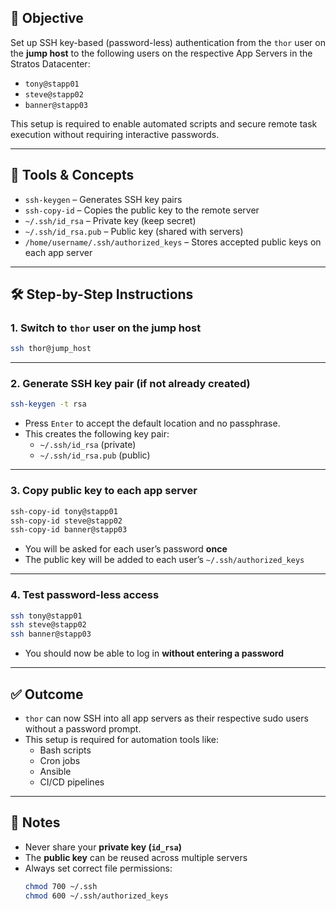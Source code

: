 ## 🧠 Objective

Set up SSH key-based (password-less) authentication from the `thor` user on the **jump host** to the following users on the respective App Servers in the Stratos Datacenter:

- `tony@stapp01`
- `steve@stapp02`
- `banner@stapp03`

This setup is required to enable automated scripts and secure remote task execution without requiring interactive passwords.

---

## 🧰 Tools & Concepts

- `ssh-keygen` – Generates SSH key pairs
- `ssh-copy-id` – Copies the public key to the remote server
- `~/.ssh/id_rsa` – Private key (keep secret)
- `~/.ssh/id_rsa.pub` – Public key (shared with servers)
- `/home/username/.ssh/authorized_keys` – Stores accepted public keys on each app server

---

## 🛠️ Step-by-Step Instructions

### 1. Switch to `thor` user on the jump host

```bash
ssh thor@jump_host
```

---

### 2. Generate SSH key pair (if not already created)

```bash
ssh-keygen -t rsa
```

- Press `Enter` to accept the default location and no passphrase.
- This creates the following key pair:
  - `~/.ssh/id_rsa` (private)
  - `~/.ssh/id_rsa.pub` (public)

---

### 3. Copy public key to each app server

```bash
ssh-copy-id tony@stapp01
ssh-copy-id steve@stapp02
ssh-copy-id banner@stapp03
```

- You will be asked for each user’s password **once**
- The public key will be added to each user’s `~/.ssh/authorized_keys`

---

### 4. Test password-less access

```bash
ssh tony@stapp01
ssh steve@stapp02
ssh banner@stapp03
```

- You should now be able to log in **without entering a password**

---

## ✅ Outcome

- `thor` can now SSH into all app servers as their respective sudo users without a password prompt.
- This setup is required for automation tools like:
  - Bash scripts
  - Cron jobs
  - Ansible
  - CI/CD pipelines

---

## 📌 Notes

- Never share your **private key (`id_rsa`)**
- The **public key** can be reused across multiple servers
- Always set correct file permissions:
  ```bash
  chmod 700 ~/.ssh
  chmod 600 ~/.ssh/authorized_keys
  ```
